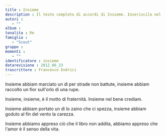 ```yaml
--- 
title : Insieme
description : Il testo completo di accordi di Insieme. Inseriscila nel tuo canzoniere!
autori : 
   - ""
album : 
tonalita : Re
famiglia : 
   - "Scout"
gruppo : 
momenti : 
   - ""
identificatore : insieme
datarevisione : 2012_06_23
trascrittore : Francesco Endrici
--- 
```




 


Insieme abbiam marciato un dì 
per strade non battute, 
insieme abbiam raccolto un fior 
sull'orlo di una rupe. 


Insieme, insieme, 
è il motto di fraternità. 
Insieme nel bene crediam.


Insieme abbiam portato un dì 
lo zaino che ci spezza, 
insieme abbiam goduto al fin 
del vento la carezza. 


Insieme abbiamo appreso ciò 
che il libro non addita, 
abbiamo appreso che l'amor 
è il senso della vita. 


